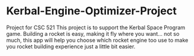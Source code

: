 # Kerbal-Engine-Optimizer-Project
Project for CSC 521
This project is to support the Kerbal Space Program game.
Building a rocket is easy, making it fly where you want... 
not so much, this app will help you choose which rocket engine
too use to make you rocket building experience just a little bit easier.
